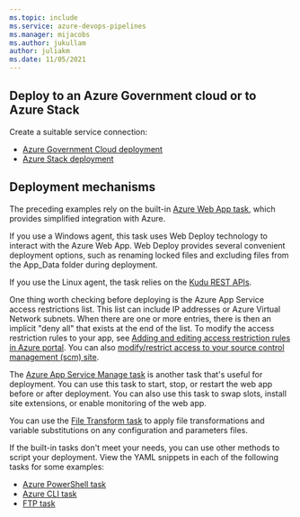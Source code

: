 ```yaml
---
ms.topic: include
ms.service: azure-devops-pipelines
ms.manager: mijacobs
ms.author: jukullam
author: juliakm
ms.date: 11/05/2021
---
```


## Deploy to an Azure Government cloud or to Azure Stack

Create a suitable service connection:

* [Azure Government Cloud deployment](/azure/azure-government/connect-with-azure-pipelines)
* [Azure Stack deployment](../../../library/connect-to-azure.md#connect-stack)

## Deployment mechanisms

The preceding examples rely on the built-in [Azure Web App task](/azure/devops/pipelines/tasks/reference/azure-web-app-v1),
which provides simplified integration with Azure.

If you use a Windows agent, this task uses Web Deploy technology to interact with the Azure Web App.
Web Deploy provides several convenient deployment options, such as renaming locked files and excluding files from the App_Data folder during deployment.

If you use the Linux agent, the task relies on the [Kudu REST APIs](https://github.com/projectkudu/kudu/wiki/REST-API).

One thing worth checking before deploying is the Azure App Service access restrictions list. This list can include IP addresses or Azure Virtual Network subnets. When there are one or more entries, there is then an implicit "deny all" that exists at the end of the list. To modify the access restriction rules to your app, see [Adding and editing access restriction rules in Azure portal](/azure/app-service/app-service-ip-restrictions#adding-and-editing-access-restriction-rules-in-the-portal).
You can also [modify/restrict access to your source control management (scm) site](/azure/app-service/app-service-ip-restrictions#scm-site).

The [Azure App Service Manage task](/azure/devops/pipelines/tasks/reference/azure-app-service-manage-v0) is another task that's useful for deployment.
You can use this task to start, stop, or restart the web app before or after deployment.
You can also use this task to swap slots, install site extensions, or enable monitoring of the web app.

You can use the [File Transform task](/azure/devops/pipelines/tasks/reference/file-transform-v2) to apply file transformations and variable substitutions on any configuration and parameters files.

If the built-in tasks don't meet your needs, you can use other methods to script your deployment.
View the YAML snippets in each of the following tasks for some examples:

* [Azure PowerShell task](/azure/devops/pipelines/tasks/reference/azure-powershell-v5)
* [Azure CLI task](/azure/devops/pipelines/tasks/reference/azure-cli-v2)
* [FTP task](../../../tasks/utility/ftp-upload.md)
